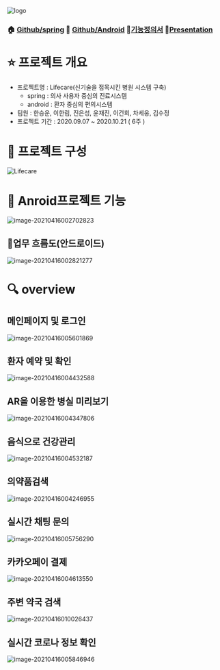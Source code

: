 

![logo](readme.assets/logo.png)

### 🏠 [Github/spring](https://github.com/swhan9404/spring_lifecare)  :iphone: [Github/Android](https://github.com/swhan9404/android_lifecare)  :page_with_curl:[기능정의서](https://drive.google.com/file/d/1LZsXce04RQRZWH4noepl6sUtd362d0IS/view?usp=sharing) :microphone:[Presentation](https://youtu.be/8FPHJWBBEOk)



# :star: 프로젝트 개요

- 프로젝트명 : Lifecare(신기술을 접목시킨 병원 시스템 구축)
  - spring : 의사 사용자 중심의 진료시스템
  - android : 환자 중심의 편의시스템
- 팀원 : 한승운, 이한림, 진은성, 윤재진, 이건희, 차세웅, 김수정
- 프로젝트 기간 :  2020.09.07 ~ 2020.10.21 ( 6주 )



# :wrench: 프로젝트 구성

![Lifecare](readme.assets/LifecareDetail.jpg)



# :green_book: Anroid프로젝트 기능

![image-20210416002702823](readme.assets/image-20210416002702823.png)



## :hospital:업무 흐름도(안드로이드)

![image-20210416002821277](readme.assets/image-20210416002821277.png)



# :mag: overview

## 메인페이지 및 로그인

![image-20210416005601869](readme.assets/image-20210416005601869.png)



## 환자 예약 및 확인

![image-20210416004432588](readme.assets/image-20210416004432588.png)



## AR을 이용한 병실 미리보기

![image-20210416004347806](readme.assets/image-20210416004347806.png)



## 음식으로 건강관리

![image-20210416004532187](readme.assets/image-20210416004532187.png)



## 의약품검색

![image-20210416004246955](readme.assets/image-20210416004246955.png)

## 실시간 채팅 문의

![image-20210416005756290](readme.assets/image-20210416005756290.png)



## 카카오페이 결제

![image-20210416004613550](readme.assets/image-20210416004613550.png)

## 주변 약국 검색

![image-20210416010026437](readme.assets/image-20210416010026437.png)



## 실시간 코로나 정보 확인

![image-20210416005846946](readme.assets/image-20210416005846946.png)



